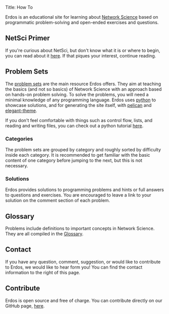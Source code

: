Title: How To

Erdos is an educational site for learning about
[Network Science](https://en.wikipedia.org/wiki/Network_science) based on
programmatic problem-solving and open-ended exercises and questions.

## NetSci Primer

If you're curious about NetSci, but don't know what it is or where to
begin, you can read about it [here](network-science.html). If that piques
your interest, continue reading.


## Problem Sets

The [problem sets](categories.html) are the main resource Erdos offers. They aim at teaching
the basics (and not so basics) of Network Science with an approach based on
hands-on problem solving. To solve the problems, you will need a minimal
knowledge of any programming language. Erdos uses
[python](https://www.python.org/) to showcase solutions, and for generating
the site itself, with [pelican](http://getpelican.com/) and
[elegant-theme](http://oncrashreboot.com/pelican-elegant).

If you don't feel comfortable with things such as control flow, lists, and
reading and writing files, you can check out a python tutorial
[here](https://docs.python.org/3/tutorial/).

### Categories

The problem sets are grouped by category and roughly sorted by difficulty
inside each category. It is recommended to get familiar with the basic
content of one category before jumping to the next, but this is not
necessary.

### Solutions

Erdos provides solutions to programming problems and hints or full answers
to questions and exercises. You are encouraged to leave a link to your
solution on the comment section of each problem.

## Glossary

Problems include definitions to important concepts in Network Science. They
are all compiled in the [Glossary](/glossary.html).

## Contact

If you have any question, comment, suggestion, or would like to contribute
to Erdos, we would like to hear form you! You can find the contact
information to the right of this page.

## Contribute

Erdos is open source and free of charge. You can contribute directly on our
GitHub page, [here](https://github.com/Leockard/erdos/).
